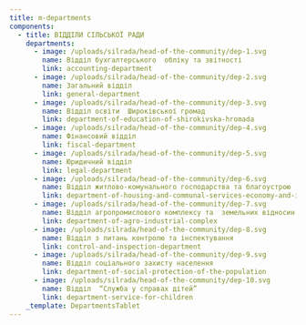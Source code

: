 ```yaml
---
title: m-departments
components:
  - title: ВІДДІЛИ СІЛЬСЬКОЇ РАДИ
    departments:
      - image: /uploads/silrada/head-of-the-community/dep-1.svg
        name: Відділ бухгалтерського  обліку та звітності
        link: accounting-department
      - image: /uploads/silrada/head-of-the-community/dep-2.svg
        name: Загальний відділ
        link: general-department
      - image: /uploads/silrada/head-of-the-community/dep-3.svg
        name: Відділ освіти  Широківської громад
        link: department-of-education-of-shirokivska-hromada
      - image: /uploads/silrada/head-of-the-community/dep-4.svg
        name: Фінансовий відділ
        link: fiscal-department
      - image: /uploads/silrada/head-of-the-community/dep-5.svg
        name: Юридичний відділ
        link: legal-department
      - image: /uploads/silrada/head-of-the-community/dep-6.svg
        name: Відділ житлово-комунального господарства та благоустрою
        link: department-of-housing-and-communal-services-economy-and-improvement
      - image: /uploads/silrada/head-of-the-community/dep-7.svg
        name: Відділ агропромислового комплексу та  земельних відносин
        link: department-of-agro-industrial-complex
      - image: /uploads/silrada/head-of-the-community/dep-8.svg
        name: Відділ з питань контролю та інспектування
        link: control-and-inspection-department
      - image: /uploads/silrada/head-of-the-community/dep-9.svg
        name: Відділ соціального захисту населення
        link: department-of-social-protection-of-the-population
      - image: /uploads/silrada/head-of-the-community/dep-10.svg
        name: Відділ  “Служба у справах дітей”
        link: department-service-for-children
    _template: DepartmentsTablet
---
```


